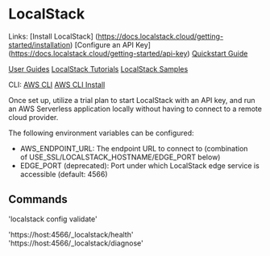 # LocalStack

Links:
[Install LocalStack] (https://docs.localstack.cloud/getting-started/installation)
[Configure an API Key] (https://docs.localstack.cloud/getting-started/api-key)
[Quickstart Guide](https://docs.localstack.cloud/getting-started/quickstart)

[User Guides](https://docs.localstack.cloud/user-guide)
[LocalStack Tutorials](https://docs.localstack.cloud/tutorials)
[LocalStack Samples](https://github.com/localstack/localstack-pro-samples)

CLI:
[AWS CLI](https://docs.localstack.cloud/user-guide/integrations/aws-cli/)
[AWS CLI Install](https://https://docs.aws.amazon.com/cli/latest/userguide/getting-started-install.html)

Once set up, utilize a trial plan to start LocalStack with an API key, 
and run an AWS Serverless application locally without having to connect to a remote cloud provider.

The following environment variables can be configured:
* AWS_ENDPOINT_URL: The endpoint URL to connect to (combination of USE_SSL/LOCALSTACK_HOSTNAME/EDGE_PORT below)
* EDGE_PORT (deprecated): Port under which LocalStack edge service is accessible (default: 4566)

## Commands

'localstack config validate'


'https://host:4566/_localstack/health'
'https://host:4566/_localstack/diagnose'

